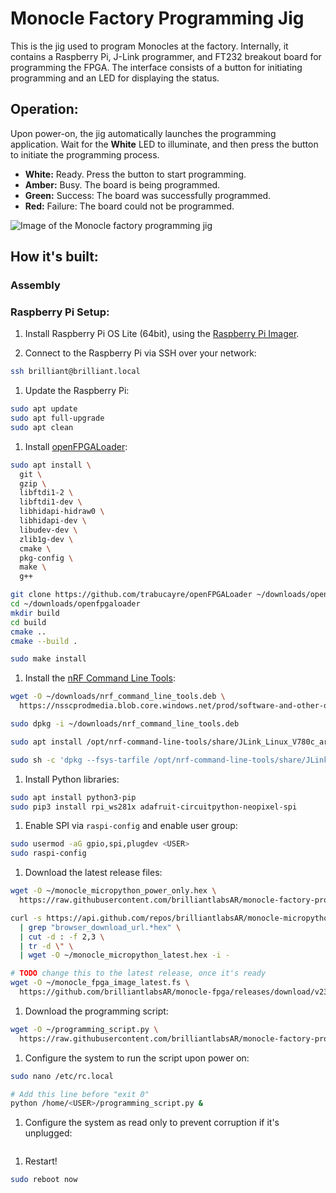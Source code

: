 # Monocle Factory Programming Jig

This is the jig used to program Monocles at the factory. Internally, it contains a Raspberry Pi, J-Link programmer, and FT232 breakout board for programming the FPGA. The interface consists of a button for initiating programming and an LED for displaying the status.

## Operation:

Upon power-on, the jig automatically launches the programming application. Wait for the **White** LED to illuminate, and then press the button to initiate the programming process.

- **White:** Ready. Press the button to start programming.
- **Amber:** Busy. The board is being programmed.
- **Green:** Success: The board was successfully programmed.
- **Red:** Failure: The board could not be programmed.

![Image of the Monocle factory programming jig](#)

## How it's built:

### Assembly

### Raspberry Pi Setup:

1. Install Raspberry Pi OS Lite (64bit), using the [Raspberry Pi Imager](https://www.raspberrypi.com/software/).

1. Connect to the Raspberry Pi via SSH over your network:

```sh
ssh brilliant@brilliant.local
```

1. Update the Raspberry Pi:

```sh
sudo apt update
sudo apt full-upgrade
sudo apt clean
```

1. Install [openFPGALoader](https://trabucayre.github.io/openFPGALoader/guide/install.html):

```sh
sudo apt install \
  git \
  gzip \
  libftdi1-2 \
  libftdi1-dev \
  libhidapi-hidraw0 \
  libhidapi-dev \
  libudev-dev \
  zlib1g-dev \
  cmake \
  pkg-config \
  make \
  g++

git clone https://github.com/trabucayre/openFPGALoader ~/downloads/openfpgaloader
cd ~/downloads/openfpgaloader
mkdir build
cd build
cmake ..
cmake --build .

sudo make install
```

1. Install the [nRF Command Line Tools](https://www.nordicsemi.com/Products/Development-tools/nRF-Command-Line-Tools/):

```sh
wget -O ~/downloads/nrf_command_line_tools.deb \
  https://nsscprodmedia.blob.core.windows.net/prod/software-and-other-downloads/desktop-software/nrf-command-line-tools/sw/versions-10-x-x/10-22-0/nrf-command-line-tools_10.22.0_arm64.deb

sudo dpkg -i ~/downloads/nrf_command_line_tools.deb

sudo apt install /opt/nrf-command-line-tools/share/JLink_Linux_V780c_arm64.deb --fix-broken

sudo sh -c 'dpkg --fsys-tarfile /opt/nrf-command-line-tools/share/JLink_Linux_V780c_arm64.deb | tar xOf - ./etc/udev/rules.d/99-jlink.rules > /etc/udev/rules.d/99-jlink.rules'

```

1. Install Python libraries:

```sh
sudo apt install python3-pip
sudo pip3 install rpi_ws281x adafruit-circuitpython-neopixel-spi
```

1. Enable SPI via `raspi-config` and enable user group:

```sh
sudo usermod -aG gpio,spi,plugdev <USER>
sudo raspi-config
```

1. Download the latest release files:

```sh
wget -O ~/monocle_micropython_power_only.hex \
  https://raw.githubusercontent.com/brilliantlabsAR/monocle-factory-programmer/main/monocle_micropython_power_only.hex

curl -s https://api.github.com/repos/brilliantlabsAR/monocle-micropython/releases/latest \
  | grep "browser_download_url.*hex" \
  | cut -d : -f 2,3 \
  | tr -d \" \
  | wget -O ~/monocle_micropython_latest.hex -i -

# TODO change this to the latest release, once it's ready
wget -O ~/monocle_fpga_image_latest.fs \
  https://github.com/brilliantlabsAR/monocle-fpga/releases/download/v230117/fpga_proj.fs
```

1. Download the programming script:

```sh
wget -O ~/programming_script.py \
  https://raw.githubusercontent.com/brilliantlabsAR/monocle-factory-programmer/main/programming_script.py
```

1. Configure the system to run the script upon power on:

```sh
sudo nano /etc/rc.local

# Add this line before "exit 0"
python /home/<USER>/programming_script.py &
```

1. Configure the system as read only to prevent corruption if it's unplugged:

```sh

```

1. Restart!

```sh
sudo reboot now
```
